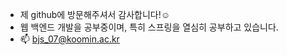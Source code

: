 - 제 github에 방문해주셔서 감사합니다!☺️ 
- 웹 백엔드 개발을 공부중이며, 특히 스프링을 열심히 공부하고 있습니다.
- 📫 bjs_07@koomin.ac.kr

<!---
bjs07/bjs07 is a ✨ special ✨ repository because its `README.md` (this file) appears on your GitHub profile.
You can click the Preview link to take a look at your changes.
--->

